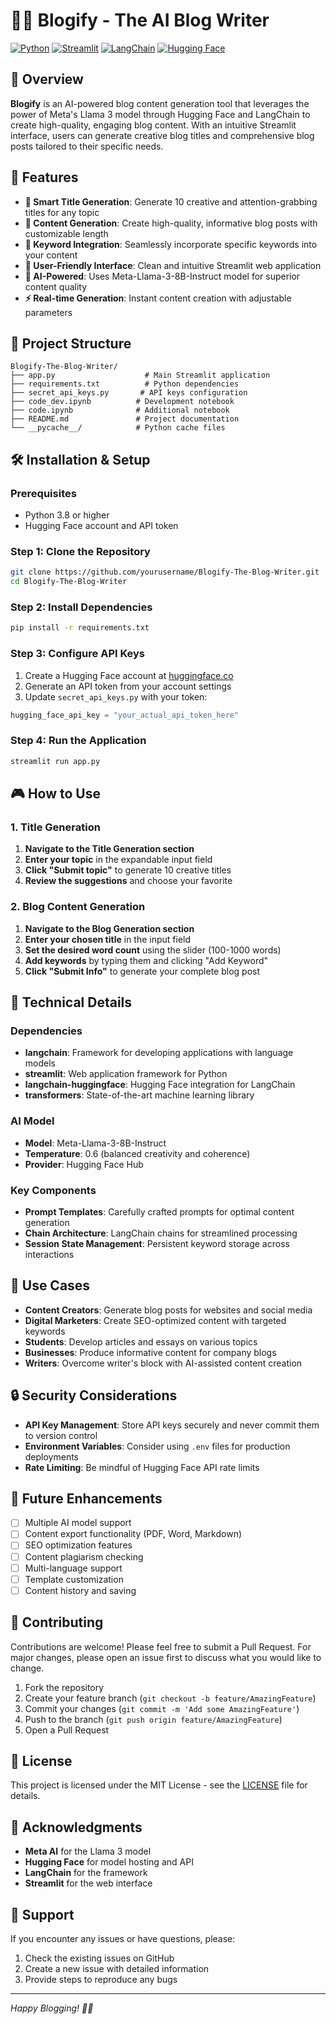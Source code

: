 # 📑💭 Blogify - The AI Blog Writer

[![Python](https://img.shields.io/badge/Python-3.8%2B-blue.svg)](https://python.org)
[![Streamlit](https://img.shields.io/badge/Streamlit-1.0%2B-red.svg)](https://streamlit.io)
[![LangChain](https://img.shields.io/badge/LangChain-Latest-green.svg)](https://langchain.com)
[![Hugging Face](https://img.shields.io/badge/🤗%20Hugging%20Face-Transformers-yellow.svg)](https://huggingface.co)

## 🌟 Overview

**Blogify** is an AI-powered blog content generation tool that leverages the power of Meta's Llama 3 model through Hugging Face and LangChain to create high-quality, engaging blog content. With an intuitive Streamlit interface, users can generate creative blog titles and comprehensive blog posts tailored to their specific needs.

## 🚀 Features

- **🎯 Smart Title Generation**: Generate 10 creative and attention-grabbing titles for any topic
- **📝 Content Generation**: Create high-quality, informative blog posts with customizable length
- **🔑 Keyword Integration**: Seamlessly incorporate specific keywords into your content
- **🎨 User-Friendly Interface**: Clean and intuitive Streamlit web application
- **🧠 AI-Powered**: Uses Meta-Llama-3-8B-Instruct model for superior content quality
- **⚡ Real-time Generation**: Instant content creation with adjustable parameters

## 📁 Project Structure

```
Blogify-The-Blog-Writer/
├── app.py                    # Main Streamlit application
├── requirements.txt          # Python dependencies
├── secret_api_keys.py       # API keys configuration
├── code_dev.ipynb          # Development notebook
├── code.ipynb              # Additional notebook
├── README.md               # Project documentation
└── __pycache__/            # Python cache files
```

## 🛠️ Installation & Setup

### Prerequisites
- Python 3.8 or higher
- Hugging Face account and API token

### Step 1: Clone the Repository
```bash
git clone https://github.com/yourusername/Blogify-The-Blog-Writer.git
cd Blogify-The-Blog-Writer
```

### Step 2: Install Dependencies
```bash
pip install -r requirements.txt
```

### Step 3: Configure API Keys
1. Create a Hugging Face account at [huggingface.co](https://huggingface.co)
2. Generate an API token from your account settings
3. Update `secret_api_keys.py` with your token:
```python
hugging_face_api_key = "your_actual_api_token_here"
```

### Step 4: Run the Application
```bash
streamlit run app.py
```

## 🎮 How to Use

### 1. Title Generation
1. **Navigate to the Title Generation section**
2. **Enter your topic** in the expandable input field
3. **Click "Submit topic"** to generate 10 creative titles
4. **Review the suggestions** and choose your favorite

### 2. Blog Content Generation
1. **Navigate to the Blog Generation section**
2. **Enter your chosen title** in the input field
3. **Set the desired word count** using the slider (100-1000 words)
4. **Add keywords** by typing them and clicking "Add Keyword"
5. **Click "Submit Info"** to generate your complete blog post

## 🔧 Technical Details

### Dependencies
- **langchain**: Framework for developing applications with language models
- **streamlit**: Web application framework for Python
- **langchain-huggingface**: Hugging Face integration for LangChain
- **transformers**: State-of-the-art machine learning library

### AI Model
- **Model**: Meta-Llama-3-8B-Instruct
- **Temperature**: 0.6 (balanced creativity and coherence)
- **Provider**: Hugging Face Hub

### Key Components
- **Prompt Templates**: Carefully crafted prompts for optimal content generation
- **Chain Architecture**: LangChain chains for streamlined processing
- **Session State Management**: Persistent keyword storage across interactions

## 🎯 Use Cases

- **Content Creators**: Generate blog posts for websites and social media
- **Digital Marketers**: Create SEO-optimized content with targeted keywords
- **Students**: Develop articles and essays on various topics
- **Businesses**: Produce informative content for company blogs
- **Writers**: Overcome writer's block with AI-assisted content creation

## 🔒 Security Considerations

- **API Key Management**: Store API keys securely and never commit them to version control
- **Environment Variables**: Consider using `.env` files for production deployments
- **Rate Limiting**: Be mindful of Hugging Face API rate limits

## 🚧 Future Enhancements

- [ ] Multiple AI model support
- [ ] Content export functionality (PDF, Word, Markdown)
- [ ] SEO optimization features
- [ ] Content plagiarism checking
- [ ] Multi-language support
- [ ] Template customization
- [ ] Content history and saving

## 🤝 Contributing

Contributions are welcome! Please feel free to submit a Pull Request. For major changes, please open an issue first to discuss what you would like to change.

1. Fork the repository
2. Create your feature branch (`git checkout -b feature/AmazingFeature`)
3. Commit your changes (`git commit -m 'Add some AmazingFeature'`)
4. Push to the branch (`git push origin feature/AmazingFeature`)
5. Open a Pull Request

## 📄 License

This project is licensed under the MIT License - see the [LICENSE](LICENSE) file for details.

## 🙏 Acknowledgments

- **Meta AI** for the Llama 3 model
- **Hugging Face** for model hosting and API
- **LangChain** for the framework
- **Streamlit** for the web interface

## 💬 Support

If you encounter any issues or have questions, please:
1. Check the existing issues on GitHub
2. Create a new issue with detailed information
3. Provide steps to reproduce any bugs

---



*Happy Blogging! 📝✨*
